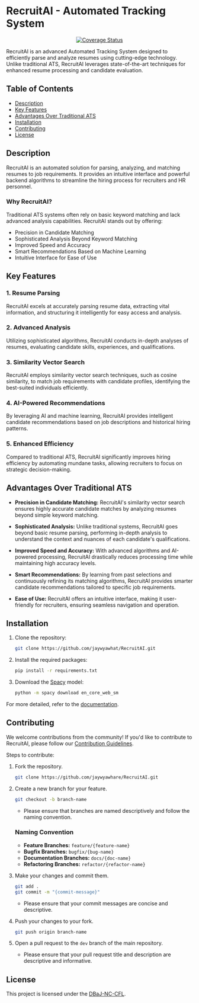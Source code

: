 # RecruitAI - Automated Tracking System

<p align="center">
    <a href="https://coveralls.io/github/jaywyawhare/RecruitAI">
        <img src="https://coveralls.io/repos/github/jaywyawhare/RecruitAI/badge.svg?branch=master" alt="Coverage Status">
    </a>
</p>

RecruitAI is an advanced Automated Tracking System designed to efficiently parse and analyze resumes using cutting-edge technology. Unlike traditional ATS, RecruitAI leverages state-of-the-art techniques for enhanced resume processing and candidate evaluation.

## Table of Contents

- [Description](#description)
- [Key Features](#key-features)
- [Advantages Over Traditional ATS](#advantages-over-traditional-ats)
- [Installation](#installation)
- [Contributing](#contributing)
- [License](#license)

## Description

RecruitAI is an automated solution for parsing, analyzing, and matching resumes to job requirements. It provides an intuitive interface and powerful backend algorithms to streamline the hiring process for recruiters and HR personnel.

### Why RecruitAI?

Traditional ATS systems often rely on basic keyword matching and lack advanced analysis capabilities. RecruitAI stands out by offering:

- Precision in Candidate Matching
- Sophisticated Analysis Beyond Keyword Matching
- Improved Speed and Accuracy
- Smart Recommendations Based on Machine Learning
- Intuitive Interface for Ease of Use

## Key Features

### 1. Resume Parsing
RecruitAI excels at accurately parsing resume data, extracting vital information, and structuring it intelligently for easy access and analysis.

### 2. Advanced Analysis
Utilizing sophisticated algorithms, RecruitAI conducts in-depth analyses of resumes, evaluating candidate skills, experiences, and qualifications.

### 3. Similarity Vector Search
RecruitAI employs similarity vector search techniques, such as cosine similarity, to match job requirements with candidate profiles, identifying the best-suited individuals efficiently.

### 4. AI-Powered Recommendations
By leveraging AI and machine learning, RecruitAI provides intelligent candidate recommendations based on job descriptions and historical hiring patterns.

### 5. Enhanced Efficiency
Compared to traditional ATS, RecruitAI significantly improves hiring efficiency by automating mundane tasks, allowing recruiters to focus on strategic decision-making.

## Advantages Over Traditional ATS

- **Precision in Candidate Matching:** RecruitAI's similarity vector search ensures highly accurate candidate matches by analyzing resumes beyond simple keyword matching.

- **Sophisticated Analysis:** Unlike traditional systems, RecruitAI goes beyond basic resume parsing, performing in-depth analysis to understand the context and nuances of each candidate's qualifications.

- **Improved Speed and Accuracy:** With advanced algorithms and AI-powered processing, RecruitAI drastically reduces processing time while maintaining high accuracy levels.

- **Smart Recommendations:** By learning from past selections and continuously refining its matching algorithms, RecruitAI provides smarter candidate recommendations tailored to specific job requirements.

- **Ease of Use:** RecruitAI offers an intuitive interface, making it user-friendly for recruiters, ensuring seamless navigation and operation.

## Installation

1. Clone the repository:
    ```bash
    git clone https://github.com/jaywyawhat/RecruitAI.git
    ```

1. Install the required packages:
    ```bash
    pip install -r requirements.txt
    ```

1. Download the [Spacy](https://spacy.io/) model:
    ```bash
    python -m spacy download en_core_web_sm
    ```

For more detailed, refer to the [documentation](#).

## Contributing

We welcome contributions from the community! If you'd like to contribute to RecruitAI, please follow our [Contribution Guidelines](CONTRIBUTING.md).

Steps to contribute:

1. Fork the repository.
    ```bash
    git clone https://github.com/jaywyawhare/RecruitAI.git
    ```

2. Create a new branch for your feature.
    ```bash
    git checkout -b branch-name
    ```

    - Please ensure that branches are named descriptively and follow the naming convention.

    ### Naming Convention

    - **Feature Branches:** `feature/{feature-name}`
    - **Bugfix Branches:** `bugfix/{bug-name}`
    - **Documentation Branches:** `docs/{doc-name}`
    - **Refactoring Branches:** `refactor/{refactor-name}`

3. Make your changes and commit them.
    ```bash
    git add .
    git commit -m "{commit-message}"
    ```

    - Please ensure that your commit messages are concise and descriptive.

4. Push your changes to your fork.
    ```bash
    git push origin branch-name
    ```

5. Open a pull request to the `dev` branch of the main repository.

    - Please ensure that your pull request title and description are descriptive and informative.

## License

This project is licensed under the [DBaJ-NC-CFL](./LICENCE.md).

